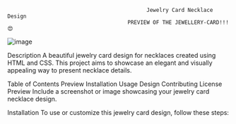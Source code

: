                                                 Jewelry Card Necklace Design
                                          PREVIEW OF THE JEWELLERY-CARD!!!😍
![image](https://github.com/Shreya2012p/JEWELLERY-CARD/assets/96654167/425c54a1-b01f-404e-9030-d04d133feb7f)

Description
A beautiful jewelry card design for necklaces created using HTML and CSS. This project aims to showcase an elegant and visually appealing way to present necklace details.

Table of Contents
Preview
Installation
Usage
Design
Contributing
License
Preview
Include a screenshot or image showcasing your jewelry card necklace design.


Installation
To use or customize this jewelry card design, follow these steps:
